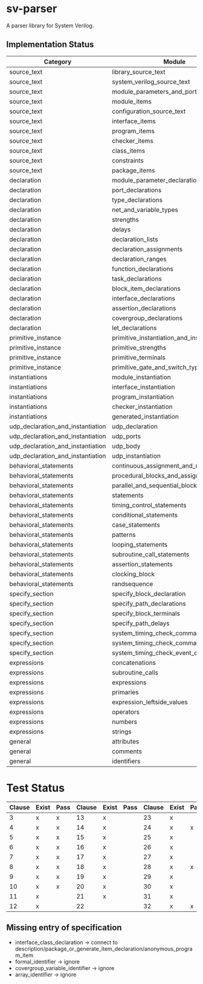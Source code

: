 # sv-parser
A parser library for System Verilog.

## Implementation Status

| Category                          | Module                                | SyntexTree | Parser |
| --------------------------------- | ------------------------------------- | ---------- | ------ |
| source_text                       | library_source_text                   | x          | x      |
| source_text                       | system_verilog_source_text            | x          | x      |
| source_text                       | module_parameters_and_ports           | x          | x      |
| source_text                       | module_items                          | x          | x      |
| source_text                       | configuration_source_text             | x          | x      |
| source_text                       | interface_items                       | x          | x      |
| source_text                       | program_items                         | x          | x      |
| source_text                       | checker_items                         | x          | x      |
| source_text                       | class_items                           | x          | x      |
| source_text                       | constraints                           | x          | x      |
| source_text                       | package_items                         | x          | x      |
| declaration                       | module_parameter_declarations         | x          | x      |
| declaration                       | port_declarations                     | x          | x      |
| declaration                       | type_declarations                     | x          | x      |
| declaration                       | net_and_variable_types                | x          | x      |
| declaration                       | strengths                             | x          | x      |
| declaration                       | delays                                | x          | x      |
| declaration                       | declaration_lists                     | x          | x      |
| declaration                       | declaration_assignments               | x          | x      |
| declaration                       | declaration_ranges                    | x          | x      |
| declaration                       | function_declarations                 | x          | x      |
| declaration                       | task_declarations                     | x          | x      |
| declaration                       | block_item_declarations               | x          | x      |
| declaration                       | interface_declarations                | x          | x      |
| declaration                       | assertion_declarations                | x          | x      |
| declaration                       | covergroup_declarations               | x          | x      |
| declaration                       | let_declarations                      | x          | x      |
| primitive_instance                | primitive_instantiation_and_instances | x          | x      |
| primitive_instance                | primitive_strengths                   | x          | x      |
| primitive_instance                | primitive_terminals                   | x          | x      |
| primitive_instance                | primitive_gate_and_switch_types       | x          | x      |
| instantiations                    | module_instantiation                  | x          | x      |
| instantiations                    | interface_instantiation               | x          | x      |
| instantiations                    | program_instantiation                 | x          | x      |
| instantiations                    | checker_instantiation                 | x          | x      |
| instantiations                    | generated_instantiation               | x          | x      |
| udp_declaration_and_instantiation | udp_declaration                       | x          | x      |
| udp_declaration_and_instantiation | udp_ports                             | x          | x      |
| udp_declaration_and_instantiation | udp_body                              | x          | x      |
| udp_declaration_and_instantiation | udp_instantiation                     | x          | x      |
| behavioral_statements             | continuous_assignment_and_net_alias   | x          | x      |
| behavioral_statements             | procedural_blocks_and_assignments     | x          | x      |
| behavioral_statements             | parallel_and_sequential_blocks        | x          | x      |
| behavioral_statements             | statements                            | x          | x      |
| behavioral_statements             | timing_control_statements             | x          | x      |
| behavioral_statements             | conditional_statements                | x          | x      |
| behavioral_statements             | case_statements                       | x          | x      |
| behavioral_statements             | patterns                              | x          | x      |
| behavioral_statements             | looping_statements                    | x          | x      |
| behavioral_statements             | subroutine_call_statements            | x          | x      |
| behavioral_statements             | assertion_statements                  | x          | x      |
| behavioral_statements             | clocking_block                        | x          | x      |
| behavioral_statements             | randsequence                          | x          | x      |
| specify_section                   | specify_block_declaration             | x          | x      |
| specify_section                   | specify_path_declarations             | x          | x      |
| specify_section                   | specify_block_terminals               | x          | x      |
| specify_section                   | specify_path_delays                   | x          | x      |
| specify_section                   | system_timing_check_commands          | x          | x      |
| specify_section                   | system_timing_check_command_arguments | x          | x      |
| specify_section                   | system_timing_check_event_definitions | x          | x      |
| expressions                       | concatenations                        | x          | x      |
| expressions                       | subroutine_calls                      | x          | x      |
| expressions                       | expressions                           | x          | x      |
| expressions                       | primaries                             | x          | x      |
| expressions                       | expression_leftside_values            | x          | x      |
| expressions                       | operators                             | x          | x      |
| expressions                       | numbers                               | x          | x      |
| expressions                       | strings                               | x          | x      |
| general                           | attributes                            | x          | x      |
| general                           | comments                              | x          | x      |
| general                           | identifiers                           | x          | x      |

# Test Status

| Clause | Exist | Pass | Clause | Exist | Pass | Clause | Exist | Pass | Clause | Exist | Pass |
| ------ | ----- | ---- | ------ | ----- | ---- | ------ | ----- | ---- | ------ | ----- | ---- |
| 3      | x     | x    | 13     | x     |      | 23     | x     |      | 33     | x     |      |
| 4      | x     | x    | 14     | x     |      | 24     | x     | x    | 34     | x     |      |
| 5      | x     | x    | 15     | x     |      | 25     | x     |      | 35     | x     |      |
| 6      | x     | x    | 16     | x     |      | 26     | x     |      | 36     | x     | x    |
| 7      | x     | x    | 17     | x     |      | 27     | x     |      |        |       |      |
| 8      | x     | x    | 18     | x     |      | 28     | x     | x    |        |       |      |
| 9      | x     | x    | 19     | x     |      | 29     | x     |      |        |       |      |
| 10     | x     | x    | 20     | x     |      | 30     | x     |      |        |       |      |
| 11     | x     |      | 21     | x     |      | 31     | x     |      |        |       |      |
| 12     | x     |      | 22     |       |      | 32     | x     | x    |        |       |      |

## Missing entry of specification

* interface_class_declaration -> connect to description/package_or_generate_item_declaration/anonymous_program_item
* formal_identifier -> ignore
* covergroup_variable_identifier -> ignore
* array_identifier -> ignore

